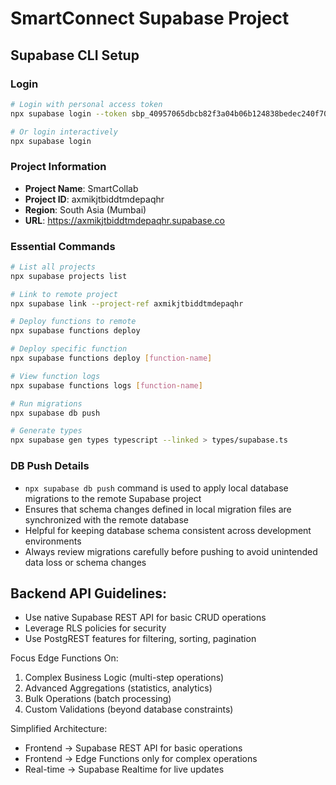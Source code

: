 # SmartConnect Supabase Project

## Supabase CLI Setup

### Login
```bash
# Login with personal access token
npx supabase login --token sbp_40957065dbcb82f3a04b06b124838bedec240f70

# Or login interactively
npx supabase login
```

### Project Information
- **Project Name**: SmartCollab
- **Project ID**: axmikjtbiddtmdepaqhr
- **Region**: South Asia (Mumbai)
- **URL**: https://axmikjtbiddtmdepaqhr.supabase.co

### Essential Commands
```bash
# List all projects
npx supabase projects list

# Link to remote project
npx supabase link --project-ref axmikjtbiddtmdepaqhr

# Deploy functions to remote
npx supabase functions deploy

# Deploy specific function
npx supabase functions deploy [function-name]

# View function logs
npx supabase functions logs [function-name]

# Run migrations
npx supabase db push

# Generate types
npx supabase gen types typescript --linked > types/supabase.ts
```

### DB Push Details
- `npx supabase db push` command is used to apply local database migrations to the remote Supabase project
- Ensures that schema changes defined in local migration files are synchronized with the remote database
- Helpful for keeping database schema consistent across development environments
- Always review migrations carefully before pushing to avoid unintended data loss or schema changes

## Backend API Guidelines:

  - Use native Supabase REST API for basic CRUD operations
  - Leverage RLS policies for security
  - Use PostgREST features for filtering, sorting, pagination

  Focus Edge Functions On:

  1. Complex Business Logic (multi-step operations)
  2. Advanced Aggregations (statistics, analytics)
  3. Bulk Operations (batch processing)
  4. Custom Validations (beyond database constraints)

  Simplified Architecture:

  - Frontend → Supabase REST API for basic operations
  - Frontend → Edge Functions only for complex operations
  - Real-time → Supabase Realtime for live updates